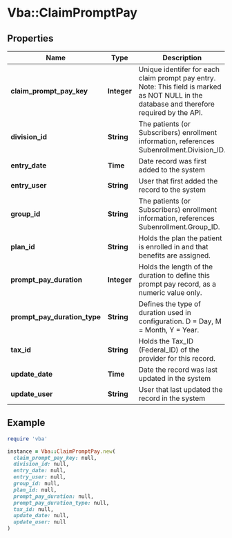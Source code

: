 # Vba::ClaimPromptPay

## Properties

| Name | Type | Description | Notes |
| ---- | ---- | ----------- | ----- |
| **claim_prompt_pay_key** | **Integer** | Unique identifer for each claim prompt pay entry. Note: This field is marked as NOT NULL in the database and therefore required by the API. |  |
| **division_id** | **String** | The patients (or Subscribers) enrollment information, references Subenrollment.Division_ID. | [optional] |
| **entry_date** | **Time** | Date record was first added to the system | [optional] |
| **entry_user** | **String** | User that first added the record to the system | [optional] |
| **group_id** | **String** | The patients (or Subscribers) enrollment information, references Subenrollment.Group_ID. | [optional] |
| **plan_id** | **String** | Holds the plan the patient is enrolled in and that benefits are assigned. | [optional] |
| **prompt_pay_duration** | **Integer** | Holds the length of the duration to define this prompt pay record, as a numeric value only. | [optional] |
| **prompt_pay_duration_type** | **String** | Defines the type of duration used in configuration. D &#x3D; Day, M &#x3D; Month, Y &#x3D; Year. | [optional] |
| **tax_id** | **String** | Holds the Tax_ID (Federal_ID) of the provider for this record. | [optional] |
| **update_date** | **Time** | Date the record was last updated in the system | [optional] |
| **update_user** | **String** | User that last updated the record in the system | [optional] |

## Example

```ruby
require 'vba'

instance = Vba::ClaimPromptPay.new(
  claim_prompt_pay_key: null,
  division_id: null,
  entry_date: null,
  entry_user: null,
  group_id: null,
  plan_id: null,
  prompt_pay_duration: null,
  prompt_pay_duration_type: null,
  tax_id: null,
  update_date: null,
  update_user: null
)
```

